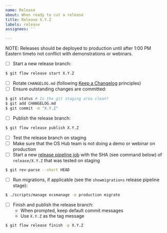 ```yaml
---
name: Release
about: When ready to cut a release
title: Release X.Y.Z
labels: release
assignees: ''

---
```


NOTE: Releases should be deployed to production until after 1:00 PM Eastern timeto not conflict with demonstrations or webinars.

- [ ] Start a new release branch:
```bash
$ git flow release start X.Y.Z
```
- [ ] Rotate `CHANGELOG.md` (following [Keep a Changelog](https://keepachangelog.com/) principles)
- [ ] Ensure outstanding changes are committed:
```bash
$ git status # Is the git staging area clean?
$ git add CHANGELOG.md
$ git commit -m "X.Y.Z"
```
- [ ] Publish the release branch:
```bash
$ git flow release publish X.Y.Z
```
- [ ] Test the release branch on staging
- [ ] Make sure that the OS Hub team is not doing a demo or webinar on production
- [ ] Start a new [release pipeline job](http://civicci01.internal.azavea.com/view/oar/job/Open%20Apparel%20Registry%20Release%20Pipeline/build?delay=0sec) with the SHA (see command below) of `release/X.Y.Z` that was tested on staging
```bash
$ git rev-parse --short HEAD
```
- [ ] Run migrations, if applicable (see the `showmigrations` release pipeline stage):
```bash
$ ./scripts/manage ecsmanage -e production migrate
```
- [ ] Finish and publish the release branch:
    - When prompted, keep default commit messages
    - Use `X.Y.Z` as the tag message
```bash
$ git flow release finish -p X.Y.Z
```
